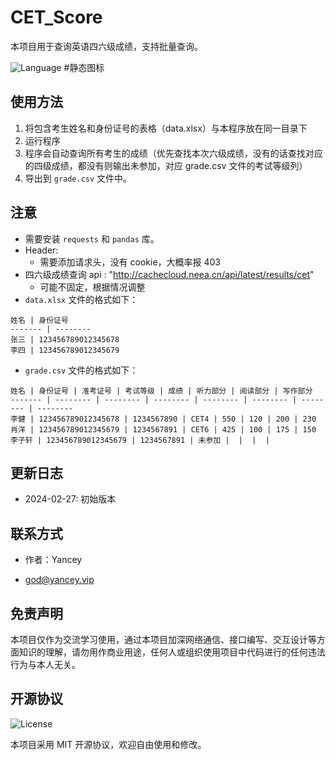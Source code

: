 # CET_Score

本项目用于查询英语四六级成绩，支持批量查询。

![Language](https://img.shields.io/badge/language-python-brightgreen)  #静态图标


## 使用方法

1. 将包含考生姓名和身份证号的表格（data.xlsx）与本程序放在同一目录下
2. 运行程序
3. 程序会自动查询所有考生的成绩（优先查找本次六级成绩，没有的话查找对应的四级成绩，都没有则输出未参加，对应 grade.csv 文件的考试等级列）
4. 导出到 `grade.csv` 文件中。

## 注意

- 需要安装 `requests` 和 `pandas` 库。
- Header: 
  - 需要添加请求头，没有 cookie，大概率报 403
- 四六级成绩查询 api : "http://cachecloud.neea.cn/api/latest/results/cet"
  - 可能不固定，根据情况调整
- `data.xlsx` 文件的格式如下：

```
姓名 | 身份证号
------- | --------
张三 | 123456789012345678
李四 | 123456789012345679
```

- `grade.csv` 文件的格式如下：

```
姓名 | 身份证号 | 准考证号 | 考试等级 | 成绩 | 听力部分 | 阅读部分 | 写作部分
------- | -------- | -------- | -------- | -------- | -------- | -------- | --------
李健 | 123456789012345678 | 1234567890 | CET4 | 550 | 120 | 200 | 230
肖洋 | 123456789012345679 | 1234567891 | CET6 | 425 | 100 | 175 | 150
李子轩 | 123456789012345679 | 1234567891 | 未参加 |  |  |  | 
```

## 更新日志

- 2024-02-27: 初始版本

## 联系方式

- 作者：Yancey

- god@yancey.vip

  

## 免责声明

本项目仅作为交流学习使用，通过本项目加深网络通信、接口编写、交互设计等方面知识的理解，请勿用作商业用途，任何人或组织使用项目中代码进行的任何违法行为与本人无关。

## 开源协议

![License](https://img.shields.io/badge/license-MIT-yellow) 

本项目采用 MIT 开源协议，欢迎自由使用和修改。
